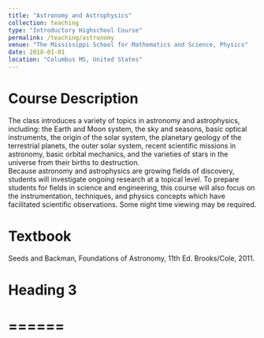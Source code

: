 ```yaml
---
title: "Astronomy and Astrophysics"
collection: teaching
type: "Introductory Highschool Course"
permalink: /teaching/astronomy
venue: "The Mississippi School for Mathematics and Science, Physics"
date: 2018-01-01
location: "Columbus MS, United States"
---
```


Course Description
======

The class introduces a variety of topics in astronomy and astrophysics, including: the Earth and Moon system, 
the sky and seasons, basic optical instruments, the origin of the solar system, the planetary geology of the terrestrial planets, 
the outer solar system, recent scientific missions in astronomy, basic orbital mechanics, and the varieties of stars
in the universe from their births to destruction.  
Because astronomy and astrophysics are growing fields of discovery, students will investigate ongoing research at a topical level.
To prepare students for fields in science and engineering, this course will also focus on the instrumentation, techniques, 
and physics concepts which have facilitated scientific observations.  Some night time viewing may be required.

Textbook
======

Seeds and Backman, Foundations of Astronomy, 11th Ed.  Brooks/Cole, 2011.

# Heading 3
# ======
